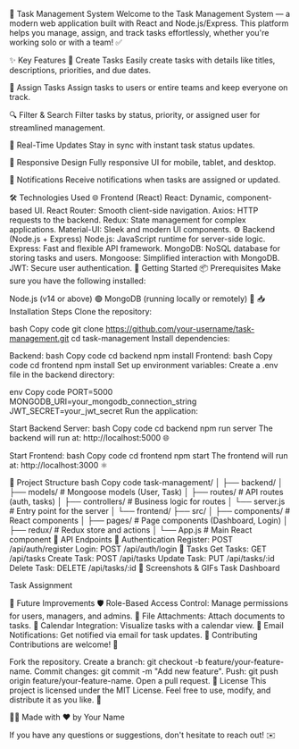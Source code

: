 🚀 Task Management System
Welcome to the Task Management System — a modern web application built with React and Node.js/Express. This platform helps you manage, assign, and track tasks effortlessly, whether you're working solo or with a team! ✅


✨ Key Features
📝 Create Tasks
Easily create tasks with details like titles, descriptions, priorities, and due dates.

👥 Assign Tasks
Assign tasks to users or entire teams and keep everyone on track.

🔍 Filter & Search
Filter tasks by status, priority, or assigned user for streamlined management.

🔄 Real-Time Updates
Stay in sync with instant task status updates.

📱 Responsive Design
Fully responsive UI for mobile, tablet, and desktop.

🔔 Notifications
Receive notifications when tasks are assigned or updated.

🛠️ Technologies Used
🌐 Frontend (React)
React: Dynamic, component-based UI.
React Router: Smooth client-side navigation.
Axios: HTTP requests to the backend.
Redux: State management for complex applications.
Material-UI: Sleek and modern UI components.
⚙️ Backend (Node.js + Express)
Node.js: JavaScript runtime for server-side logic.
Express: Fast and flexible API framework.
MongoDB: NoSQL database for storing tasks and users.
Mongoose: Simplified interaction with MongoDB.
JWT: Secure user authentication.
🚀 Getting Started
📦 Prerequisites
Make sure you have the following installed:

Node.js (v14 or above) 🟢
MongoDB (running locally or remotely) 🍃
📥 Installation Steps
Clone the repository:

bash
Copy code
git clone https://github.com/your-username/task-management.git
cd task-management
Install dependencies:

Backend:
bash
Copy code
cd backend
npm install
Frontend:
bash
Copy code
cd frontend
npm install
Set up environment variables:
Create a .env file in the backend directory:

env
Copy code
PORT=5000
MONGODB_URI=your_mongodb_connection_string
JWT_SECRET=your_jwt_secret
Run the application:

Start Backend Server:
bash
Copy code
cd backend
npm run server
The backend will run at: http://localhost:5000 🌐

Start Frontend:
bash
Copy code
cd frontend
npm start
The frontend will run at: http://localhost:3000 ⚛️

📂 Project Structure
bash
Copy code
task-management/
│
├── backend/
│   ├── models/          # Mongoose models (User, Task)
│   ├── routes/          # API routes (auth, tasks)
│   ├── controllers/     # Business logic for routes
│   └── server.js        # Entry point for the server
│
└── frontend/
    ├── src/
    │   ├── components/  # React components
    │   ├── pages/       # Page components (Dashboard, Login)
    │   ├── redux/       # Redux store and actions
    │   └── App.js       # Main React component
🔗 API Endpoints
🔐 Authentication
Register: POST /api/auth/register
Login: POST /api/auth/login
📝 Tasks
Get Tasks: GET /api/tasks
Create Task: POST /api/tasks
Update Task: PUT /api/tasks/:id
Delete Task: DELETE /api/tasks/:id
📸 Screenshots & GIFs
Task Dashboard

Task Assignment

🌱 Future Improvements
🛡️ Role-Based Access Control: Manage permissions for users, managers, and admins.
📎 File Attachments: Attach documents to tasks.
📆 Calendar Integration: Visualize tasks with a calendar view.
📧 Email Notifications: Get notified via email for task updates.
🤝 Contributing
Contributions are welcome! 🎉

Fork the repository.
Create a branch: git checkout -b feature/your-feature-name.
Commit changes: git commit -m "Add new feature".
Push: git push origin feature/your-feature-name.
Open a pull request.
📝 License
This project is licensed under the MIT License. Feel free to use, modify, and distribute it as you like. 🚀

👨‍💻 Made with ❤️ by Your Name

If you have any questions or suggestions, don't hesitate to reach out! ✉️
